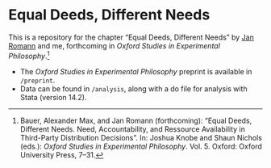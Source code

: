 # Equal Deeds, Different Needs

This is a repository for the chapter “Equal Deeds, Different Needs” by [Jan Romann](https://github.com/JKRhb) and me, forthcoming in _Oxford Studies in Experimental Philosophy_.[^1]

- The _Oxford Studies in Experimental Philosophy_ preprint is available in `/preprint`.
- Data can be found in `/analysis`, along with a do file for analysis with Stata (version 14.2).

[^1]: Bauer, Alexander Max, and Jan Romann (forthcoming): “Equal Deeds, Different Needs. Need, Accountability, and Ressource Availability in Third-Party Distribution Decisions”. In: Joshua Knobe and Shaun Nichols (eds.): _Oxford Studies in Experimental Philosophy_. Vol. 5. Oxford: Oxford University Press, 7–31.
